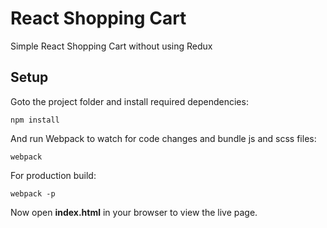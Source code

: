 # React Shopping Cart
Simple React Shopping Cart without using Redux



## Setup

Goto the project folder and install required dependencies:
```
npm install
```

And run Webpack to watch for code changes and bundle js and scss files:
```
webpack
```

For production build:

```
webpack -p
```

Now open **index.html** in your browser to view the live page.
